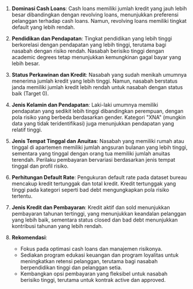 1. **Dominasi Cash Loans**: Cash loans memiliki jumlah kredit yang jauh lebih besar dibandingkan dengan revolving loans, menunjukkan preferensi pelanggan terhadap cash loans. Namun, revolving loans memiliki tingkat default yang lebih rendah.

2. **Pendidikan dan Pendapatan**: Tingkat pendidikan yang lebih tinggi berkorelasi dengan pendapatan yang lebih tinggi, terutama bagi nasabah dengan risiko rendah. Nasabah berisiko tinggi dengan academic degrees tetap menunjukkan kemungkinan gagal bayar yang lebih besar.

3. **Status Perkawinan dan Kredit**: Nasabah yang sudah menikah umumnya menerima jumlah kredit yang lebih tinggi. Namun, nasabah berstatus janda memiliki jumlah kredit lebih rendah untuk nasabah dengan status baik (Target 0).

4. **Jenis Kelamin dan Pendapatan**: Laki-laki umumnya memiliki pendapatan yang sedikit lebih tinggi dibandingkan perempuan, dengan pola risiko yang berbeda berdasarkan gender. Kategori "XNA" (mungkin data yang tidak teridentifikasi) juga menunjukkan pendapatan yang relatif tinggi.

5. **Jenis Tempat Tinggal dan Anuitas**: Nasabah yang memiliki rumah atau tinggal di apartemen memiliki jumlah angsuran bulanan yang lebih tinggi, sementara yang tinggal dengan orang tua memiliki jumlah anuitas terendah. Perilaku pembayaran bervariasi berdasarkan jenis tempat tinggal dan profil risiko.

6. **Perhitungan Default Rate**: Pengukuran default rate pada dataset bureau mencakup kredit tertunggak dan total kredit. Kredit tertunggak yang tinggi pada kategori seperti bad debt mengungkapkan pola risiko tertentu.

7. **Jenis Kredit dan Pembayaran**: Kredit aktif dan sold menunjukkan pembayaran tahunan tertinggi, yang menunjukkan keandalan pelanggan yang lebih baik, sementara status closed dan bad debt menunjukkan kontribusi tahunan yang lebih rendah.

8. **Rekomendasi**:
   - Fokus pada optimasi cash loans dan manajemen risikonya.
   - Sediakan program edukasi keuangan dan program loyalitas untuk meningkatkan retensi pelanggan, terutama bagi nasabah berpendidikan tinggi dan pelanggan setia.
   - Kembangkan opsi pembayaran yang fleksibel untuk nasabah berisiko tinggi, terutama untuk kontrak active dan approved.
